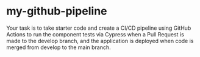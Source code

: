 # my-github-pipeline
Your task is to take starter code and create a CI/CD pipeline using GitHub Actions to run the component tests via Cypress when a Pull Request is made to the develop branch, and the application is deployed when code is merged from develop to the main branch.
